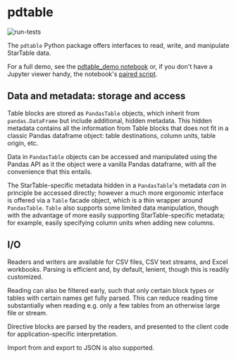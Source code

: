 # pdtable

![run-tests](https://github.com/startable/pdtable/workflows/run-tests/badge.svg)

The `pdtable` Python package offers interfaces to read, write, and manipulate StarTable data. 

For a full demo, see the [pdtable_demo notebook](examples/pdtable_demo.ipynb) or, if you don't have a Jupyter viewer handy, the notebook's [paired script](examples/pdtable_demo.py).

## Data and metadata: storage and access

Table blocks are stored as `PandasTable` objects, which inherit from `pandas.DataFrame` but include additional, hidden metadata. This hidden metadata contains all the information from Table blocks that does not fit in a classic Pandas dataframe object: table destinations, column units, table origin, etc. 

Data in `PandasTable` objects can be accessed and manipulated using the Pandas API as it the object were a vanilla Pandas dataframe, with all the convenience that this entails. 

The StarTable-specific metadata hidden in a `PandasTable`'s metadata *can* in principle be accessed directly; however a much more ergonomic interface is offered via a `Table` facade object, which is a thin wrapper around `PandasTable`.  `Table` also supports some limited data manipulation, though with the advantage of more easily supporting StarTable-specific metadata; for example, easily specifying column units when adding new columns. 

## I/O

Readers and writers are available for CSV files, CSV text streams, and Excel workbooks. Parsing is efficient and, by default, lenient, though this is readily customized. 

Reading can also be filtered early, such that only certain block types or tables with certain names get fully parsed. This can reduce reading time substantially when reading e.g. only a few tables from an otherwise large file or stream.

Directive blocks are parsed by the readers, and presented to the client code for application-specific interpretation. 

Import from and export to JSON is also supported. 

